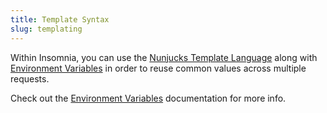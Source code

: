 ```yaml
---
title: Template Syntax
slug: templating
---
```


Within Insomnia, you can use the 
[Nunjucks Template Language](https://mozilla.github.io/nunjucks/templating.html) along with
[Environment Variables](/documentation/environment-variables) in order to reuse common values across
multiple requests.

Check out the [Environment Variables](/documentation/environment-variables) documentation for more info.
